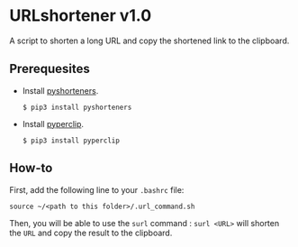 # URLshortener v1.0

A script to shorten a long URL and copy the shortened link to the clipboard. 

## Prerequesites

- Install [pyshorteners](https://pypi.org/project/pyshorteners/).
  
    ```
    $ pip3 install pyshorteners
    ```

- Install [pyperclip](https://pypi.org/project/pyperclip/).

    ```
    $ pip3 install pyperclip
    ```

## How-to

First, add the following line to your `.bashrc` file:
```shell
source ~/<path to this folder>/.url_command.sh
```

Then, you will be able to use the `surl` command : `surl <URL>` will shorten the `URL` and copy the result to the clipboard.